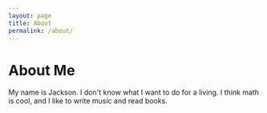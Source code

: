 ```yaml
---
layout: page
title: About
permalink: /about/
---
```


# About Me
My name is Jackson. I don't know what I want to do for a living. I think math is cool, and I like to write music and read books.


